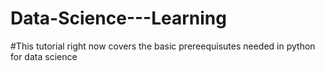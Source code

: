 # Data-Science---Learning
#This tutorial right now covers the basic prereequisutes needed in python for data science
